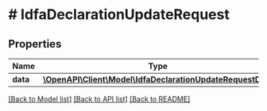 # # IdfaDeclarationUpdateRequest

## Properties

Name | Type | Description | Notes
------------ | ------------- | ------------- | -------------
**data** | [**\OpenAPI\Client\Model\IdfaDeclarationUpdateRequestData**](IdfaDeclarationUpdateRequestData.md) |  | 

[[Back to Model list]](../../README.md#documentation-for-models) [[Back to API list]](../../README.md#documentation-for-api-endpoints) [[Back to README]](../../README.md)


